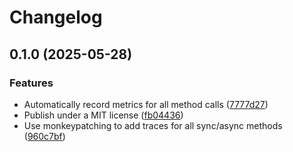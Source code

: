 # Changelog

## 0.1.0 (2025-05-28)


### Features

* Automatically record metrics for all method calls ([7777d27](https://github.com/multiversal-ventures/mvv-opentelemetry-instrumentation-playwright/commit/7777d27de6eec62dc65ac3893287bb3d91fea042))
* Publish under a MIT license ([fb04436](https://github.com/multiversal-ventures/mvv-opentelemetry-instrumentation-playwright/commit/fb0443664b5669005f064a11a615fb16cf31d5cd))
* Use monkeypatching to add traces for all sync/async methods ([960c7bf](https://github.com/multiversal-ventures/mvv-opentelemetry-instrumentation-playwright/commit/960c7bfc521ee9e09ddf209891afedadeb176978))
